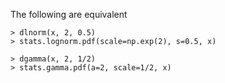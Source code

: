 The following are equivalent

    > dlnorm(x, 2, 0.5)
    > stats.lognorm.pdf(scale=np.exp(2), s=0.5, x)

    > dgamma(x, 2, 1/2)
    > stats.gamma.pdf(a=2, scale=1/2, x)